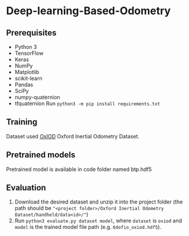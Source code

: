 # Deep-learning-Based-Odometry
## Prerequisites
- Python 3
- TensorFlow
- Keras
- NumPy
- Matplotlib
- scikit-learn
- Pandas
- SciPy
- numpy-quaternion
- tfquaternion
Run `python3 -m pip install requirements.txt`
## Training

Dataset used  [OxIOD](http://deepio.cs.ox.ac.uk/) Oxford Inertial Odometry Dataset.
## Pretrained models

Pretrained model is available in code folder named btp.hdf5
## Evaluation

1. Download the desired dataset and unzip it into the project folder (the path should be `"<project folder>/Oxford Inertial Odometry Dataset/handheld/data<id>/"`)
2. Run `python3 evaluate.py dataset model`, where `dataset` is `oxiod` and `model` is the trained model file path (e.g. `6dofio_oxiod.hdf5`).
